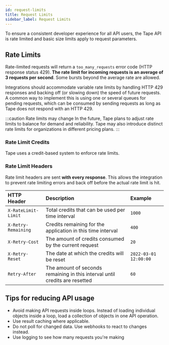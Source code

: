 ```yaml
---
id: request-limits
title: Request Limits
sidebar_label: Request Limits
---
```


To ensure a consistent developer experience for all API users, the Tape API is rate limited and basic size limits apply to request parameters.

## Rate Limits

Rate-limited requests will return a `too_many_requests` error code (HTTP response status 429). **The rate limit for incoming requests is an average of 3 requests per second**. Some bursts beyond the average rate are allowed.

Integrations should accommodate variable rate limits by handling HTTP 429 responses and backing off (or slowing down) the speed of future requests. A common way to implement this is using one or several queues for pending requests, which can be consumed by sending requests as long as Tape does not respond with an HTTP 429.

:::caution Rate limits may change
In the future, Tape plans to adjust rate limits to balance for demand and reliability. Tape may also introduce distinct rate limits for organizations in different pricing plans.
:::

### Rate Limit Credits

Tape uses a credit-based system to enforce rate limits.

### Rate Limit Headers

Rate limit headers are sent **with every response**. This allows the integration to prevent rate limiting errors and back off before the actual rate limit is hit.

| HTTP Header          | Description                                                                 | Example               |
| :------------------- | :-------------------------------------------------------------------------- | :-------------------- |
| `X-RateLimit-Limit ` | Total credits that can be used per time interval                            | `1000`                |
| `X-Retry-Remaining`  | Credits remaining for the application in this time interval                 | `400`                 |
| `X-Retry-Cost`       | The amount of credits consumed by the current request                       | `20`                  |
| `X-Retry-Reset`      | The date at which the credits will be reset                                 | `2022-03-01 12:00:00` |
| `Retry-After`        | The amount of seconds remaining in this interval until credits are resetted | `60`                  |

## Tips for reducing API usage

- Avoid making API requests inside loops. Instead of loading individual objects inside a loop, load a collection of objects in one API operation.
- Use result caching where applicable.
- Do not poll for changed data. Use webhooks to react to changes instead.
- Use logging to see how many requests you're making
